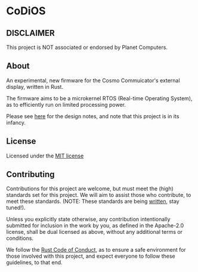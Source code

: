 CoDiOS
=======

## DISCLAIMER

This project is NOT associated or endorsed by Planet Computers.

## About

An experimental, new firmware for the Cosmo Commuicator's external display,
written in Rust.

The firmware aims to be a microkernel RTOS (Real-time Operating System), as to
efficiently run on limited processing power.

Please see [here][design_notes] for the design notes, and note that
this project is in its infancy.

## License

Licensed under the [MIT license][MIT]

## Contributing

Contributions for this project are welcome, but must meet the (high) standards
set for this project. We will aim to assist those who contribute, to meet these
standards. (NOTE: These standards are being [written][contribute], stay tuned!).

Unless you explicitly state otherwise, any contribution intentionally submitted
for inclusion in the work by you, as defined in the Apache-2.0 license, shall be
dual licensed as above, without any additional terms or conditions.

We follow the [Rust Code of Conduct][coc], as to ensure a safe environment for
those involved with this project, and expect everyone to follow these
guidelines, to that end.

[design_notes]: /DESIGN_NOTES.md
[contribute]: /CONTRIBUTING.md
[coc]: https://www.rust-lang.org/policies/code-of-conduct
[mit]: /LICENSE
